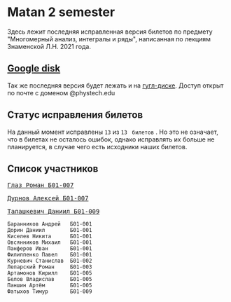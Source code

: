 # Matan 2 semester

Здесь лежит последняя исправленная версия билетов по предмету "Многомерный анализ, интегралы и ряды", написанная по лекциям Знаменской Л.Н. 2021 года.

## [Google disk](https://drive.google.com/drive/folders/1_gY-7t6iKheQz55qj45DWXTrIJeMKhG5?usp=sharing)

Так же последняя версия будет лежать и на [гугл-диске](https://drive.google.com/drive/folders/1_gY-7t6iKheQz55qj45DWXTrIJeMKhG5?usp=sharing). Доступ открыт по почте c доменом @phystech.edu

## Статус исправления билетов

На данный момент исправлены ```13``` из ```13``` ``` билетов``` . Но это не означает, что в билетах не осталось ошибок, однако исправлять их больше не планируется, в случае чего есть исходники наших билетов.

## Список участников


<pre>
<a href="https://github.com/Vokerlee">Глаз Роман Б01-007</a>
</pre>

<pre>
<a href="https://github.com/Panterrich">Дурнов Алексей Б01-007</a>
</pre>

<pre>
<a href="https://github.com/Hollbrok">Талашкевич Даниил Б01-009</a>
</pre>

```
Баранников Андрей   Б01-001
Дорин Даниил        Б01-001
Киселев Никита      Б01-001
Овсянников Михаил   Б01-001
Панферов Иван       Б01-001
Филиппенко Павел    Б01-001
Курневич Станислав  Б01-002
Лепарский Роман     Б01-003
Артамонов Кирилл    Б01-005
Белов Владислав     Б01-005
Паншин Артём        Б01-005
Фатыхов Тимур       Б01-009
```
